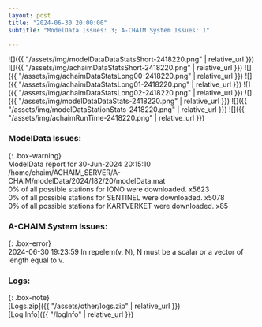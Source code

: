 ```yaml
---
layout: post
title: "2024-06-30 20:00:00"
subtitle: "ModelData Issues: 3; A-CHAIM System Issues: 1"

---
```


![]({{ "/assets/img/modelDataDataStatsShort-2418220.png" | relative_url }})
![]({{ "/assets/img/achaimDataStatsShort-2418220.png" | relative_url }})
![]({{ "/assets/img/achaimDataStatsLong00-2418220.png" | relative_url }})
![]({{ "/assets/img/achaimDataStatsLong01-2418220.png" | relative_url }})
![]({{ "/assets/img/achaimDataStatsLong02-2418220.png" | relative_url }})
![]({{ "/assets/img/modelDataDataStats-2418220.png" | relative_url }})
![]({{ "/assets/img/modelDataStationStats-2418220.png" | relative_url }})
![]({{ "/assets/img/achaimRunTime-2418220.png" | relative_url }})


### ModelData Issues:  
  
{: .box-warning}  
 ModelData report for 30-Jun-2024 20:15:10   
 /home/chaim/ACHAIM_SERVER/A-CHAIM/modelData/2024/182/20/modelData.mat   
 0% of all possible stations for IONO were downloaded. x5623   
 0% of all possible stations for SENTINEL were downloaded. x5078   
 0% of all possible stations for KARTVERKET were downloaded. x85   
  
### A-CHAIM System Issues:  
  
{: .box-error}  
2024-06-30 19:23:59 In repelem(v, N), N must be a scalar or a vector of length equal to v.  

### Logs:  
  
{: .box-note}  
[Logs.zip]({{ "/assets/other/logs.zip" | relative_url }})  
[Log Info]({{ "/logInfo" | relative_url }})  
